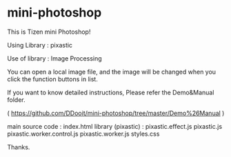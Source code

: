 # mini-photoshop

This is Tizen mini Photoshop!

Using Library : pixastic

Use of library : Image Processing

You can open a local image file,
and the image will be changed when you click the function buttons in list.

If you want to know detailed instructions, 
Please refer the Demo&Manual folder.

( https://github.com/DDooit/mini-photoshop/tree/master/Demo%26Manual )

<commit log>    
main source code : index.html   
library (pixastic) :   
pixastic.effect.js     
pixastic.js   
pixastic.worker.control.js   
pixastic.worker.js   
styles.css   
 
Thanks.
